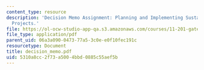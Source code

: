 ```yaml
---
content_type: resource
description: 'Decision Memo Assignment: Planning and Implementing Sustainable Infrastructure
  Projects.'
file: https://ol-ocw-studio-app-qa.s3.amazonaws.com/courses/11-201-gateway-planning-action-fall-2007/5310a8cc2f73a5004bbd0885c55aef5b_decision_memo.pdf
file_type: application/pdf
parent_uid: 06a3a090-0473-77a5-3c0e-e0f10fec191c
resourcetype: Document
title: decision_memo.pdf
uid: 5310a8cc-2f73-a500-4bbd-0885c55aef5b
---
```

